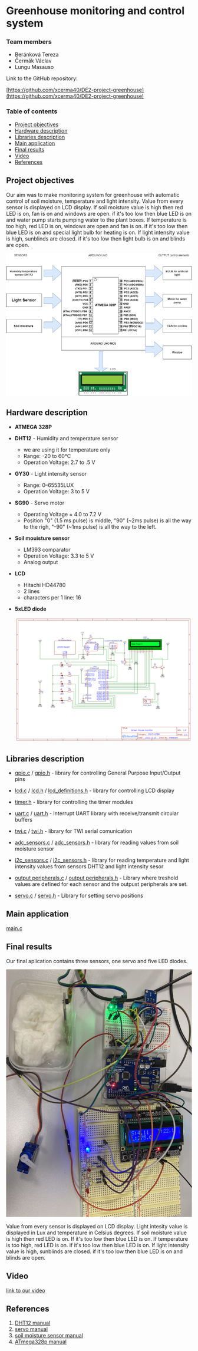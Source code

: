 # Greenhouse monitoring and control system

### Team members

* Beránková Tereza
* Čermák Václav
* Lungu Masauso


Link to the GitHub repository:

[https://github.com/xcerma40/DE2-project-greenhouse](https://github.com/xcerma40/DE2-project-greenhouse)

### Table of contents

* [Project objectives](#objectives)
* [Hardware description](#hardware)
* [Libraries description](#libs)
* [Main application](#main)
* [Final results](#final)
* [Video](#video)
* [References](#references)

<a name="objectives"></a>

## Project objectives

Our aim was to make monitoring system for greenhouse with automatic control of soil moisture, temperature and light intensity. 
Value from every sensor is displayed on LCD display.
If soil moisture value is high then red LED is on, fan is on and windows are open. if it's too low then blue LED is on and water pump starts pumping water to the plant boxes.
If temperature is too high, red LED is on, windows are open and fan is on. if it's too low then blue LED is on and special light bulb for heating is on.
If light intensity value is high, sunblinds are closed. if it's too low then light bulb is on and blinds are open.

![greenhouse objectives](https://github.com/xcerma40/DE2-project-greenhouse/blob/dev/Images/greenhouse%20objectives.png)


<a name="hardware"></a>

## Hardware description
* **ATMEGA 328P**
* **DHT12** - Humidity and temperature sensor
  * we are using it for temperature only
  * Range: -20 to 60°C
  * Operation Voltage: 2.7 to .5 V
* **GY30** - Light intensity sensor 
  * Range: 0–65535LUX
  * Operation Voltage: 3 to 5 V
* **SG90** - Servo motor
  * Operating Voltage = 4.0 to 7.2 V
  * Position "0" (1.5 ms pulse) is middle, "90" (~2ms pulse) is all the way to the righ, "-90" (~1ms pulse) is all the way to the left.
* **Soil mouisture sensor**
  * LM393 comparator
  * Operation Voltage: 3.3 to 5 V
  * Analog output
* **LCD**
  * Hitachi HD44780
  * 2 lines
  * characters per 1 line: 16
* **5xLED diode**
  
  ![Greenhouse schmeatic](https://github.com/xcerma40/DE2-project-greenhouse/blob/master/Pictures/greenhouse%20schematic.png)
<a name="libs"></a>

## Libraries description
* [gpio.c](https://github.com/xcerma40/DE2-project-greenhouse/blob/master/GreenhouseSystem/library/gpio.c) / [gpio.h](https://github.com/xcerma40/DE2-project-greenhouse/blob/master/GreenhouseSystem/library/gpio.h) - library for controlling General Purpose Input/Output pins
* [lcd.c](https://github.com/xcerma40/DE2-project-greenhouse/blob/master/GreenhouseSystem/library/lcd.c) / [lcd.h](https://github.com/xcerma40/DE2-project-greenhouse/blob/master/GreenhouseSystem/library/lcd.h) / [lcd_definitions.h](https://github.com/xcerma40/DE2-project-greenhouse/blob/master/GreenhouseSystem/library/lcd_definitions.h) - library for controlling LCD display 
* [timer.h](https://github.com/xcerma40/DE2-project-greenhouse/blob/master/GreenhouseSystem/library/timer.h) - library for controlling the timer modules
* [uart.c](https://github.com/xcerma40/DE2-project-greenhouse/blob/master/GreenhouseSystem/library/uart.c) / [uart.h](https://github.com/xcerma40/DE2-project-greenhouse/blob/master/GreenhouseSystem/library/uart.h) - Interrupt UART library with receive/transmit circular buffers
* [twi.c](https://github.com/xcerma40/DE2-project-greenhouse/blob/master/GreenhouseSystem/library/twi.c) / [twi.h](https://github.com/xcerma40/DE2-project-greenhouse/blob/master/GreenhouseSystem/library/twi.h) - library for TWI serial comunication
  
* [adc_sensors.c](https://github.com/xcerma40/DE2-project-greenhouse/blob/master/GreenhouseSystem/src/adc_sensors.c) / [adc_sensors.h](https://github.com/xcerma40/DE2-project-greenhouse/blob/master/GreenhouseSystem/src/adc_sensors.h) - library for reading values from soil moisture sensor

* [i2c_sensors.c](https://github.com/xcerma40/DE2-project-greenhouse/blob/master/GreenhouseSystem/src/i2c_sensors.c) / [i2c_sensors.h](https://github.com/xcerma40/DE2-project-greenhouse/blob/master/GreenhouseSystem/src/output_peripherals.h) - library for reading temperature and light intensity values from sensors DHT12 and light intensity sesor 

* [output peripherals.c](https://github.com/xcerma40/DE2-project-greenhouse/blob/master/GreenhouseSystem/src/output%20peripherals.c) / [output peripherals.h](https://github.com/xcerma40/DE2-project-greenhouse/blob/master/GreenhouseSystem/src/output_peripherals.h) - Library where treshold values are defined for each sensor and the outpust peripherals are set.
	
* [servo.c](https://github.com/xcerma40/DE2-project-greenhouse/blob/master/GreenhouseSystem/src/servo.c) / [servo.h](https://github.com/xcerma40/DE2-project-greenhouse/blob/master/GreenhouseSystem/src/servo.h) - Library for setting servo positions

<a name="main"></a>

## Main application

[main.c](https://github.com/xcerma40/DE2-project-greenhouse/blob/master/GreenhouseSystem/main.c)

<a name="final"></a>

## Final results

Our final aplication contains three sensors, one servo and five LED diodes.

![Greenhouse results](https://github.com/xcerma40/DE2-project-greenhouse/blob/master/Pictures/Greenhouse%20real.jpeg)

Value from every sensor is displayed on LCD display.
Light intesity value is displayed in Lux and temperature in Celsius degrees.
If soil moisture value is high then red LED is on. If it's too low then blue LED is on.
If temperature is too high, red LED is on. if it's too low then blue LED is on.
If light intensity value is high, sunblinds are closed. if it's too low then blue LED is on and blinds are open.

<a name="video"></a>

## Video

[link to our video](https://www.youtube.com/watch?v=TQb-roNkAjA)

<a name="references"></a>

## References

1. [DHT12 manual](https://github.com/xcerma40/DE2-project-greenhouse/blob/master/dokumenty/dht12_manual.pdf)
2. [servo manual](https://github.com/xcerma40/DE2-project-greenhouse/blob/master/dokumenty/SG90-TowerPro.pdf)
3. [soil moisture sensor manual](https://github.com/xcerma40/DE2-project-greenhouse/blob/master/dokumenty/eses1474354607.pdf)
4. [ATmega328p manual](https://ww1.microchip.com/downloads/en/DeviceDoc/Atmel-7810-Automotive-Microcontrollers-ATmega328P_Datasheet.pdf)
